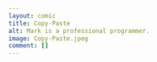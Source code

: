 ```yaml
---
layout: comic
title: Copy-Paste
alt: Mark is a professional programmer.
image: Copy-Paste.jpeg
comment: []
---
```

